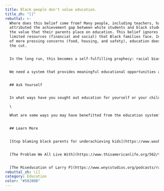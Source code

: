 ```yaml
---
title: Black people don't value education.
title_zh: "[]"
rebuttal: >-
  Where does this belief come from? Many people, including teachers, have
  attributed the achievement gap between white students and black students to
  the value that their parents place on education. This belief ignores the more
  limited resources (financial and social) that Black families face. In the face
  of more pressing concerns (food, housing, and safety), education doesn’t make
  the cut.


  In the long run, this becomes a self-fulfilling prophecy: racial bias against parents means they need to work longer hours and have limited resources to support their children; bias against Black children in school means less support from teachers; less support from both parents and teachers leads to fewer opportunities for children, who in turn can provide less opportunities to their own children, and so on.


  We need a system that provides meaningful educational opportunities and funding for all children in America. [Black Girls Code](https://www.blackgirlscode.com/what-we-do.html), [](https://inneractproject.org/about/)[Inneract Project](https://inneractproject.org/about/), and [Hip Hop Architecture](http://www.hiphoparchitecture.com/) are a few examples of community programs that show kids more diverse career paths forward. 


  ## Ask Yourself


  In what ways have you sought out education for yourself or your children? How were you able to do so?\

  \

  What are some ways you may have benefitted from the education system?


  ## Learn More


  [Stop blaming black parents for underachieving kids](https://www.washingtonpost.com/posteverything/wp/2014/07/30/stop-blaming-black-parents-for-underachieving-kids/) (Washington Post)


  [The Problem We All Live With](https://www.thisamericanlife.org/562/the-problem-we-all-live-with-part-one) (NPR This American Life)


  [The Miseducation of Larry P](https://www.wnycstudios.org/podcasts/radiolab/articles/g-miseducation-larry-p) (WNYC Radiolab)
rebuttal_zh: \[]
category: Education
color: "#58280B"
---
```

